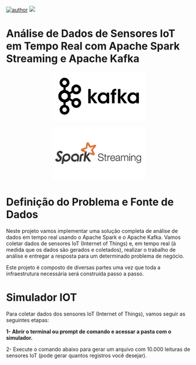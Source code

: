[![author](https://img.shields.io/badge/author-jaomarcelofc-red.svg)](https://www.linkedin.com/in/joao-marcelo-fonseca-cunha) [![](https://img.shields.io/badge/python-3.7+-blue.svg)](https://www.python.org/downloads/release/python-365/)

# Análise de Dados de Sensores IoT em Tempo Real com Apache Spark Streaming e Apache Kafka

<p align="center">
  <img src= "imagens/kafka.png"width=50% >
</p>

<p align="center">
  <img src= "imagens/sparkstreaming.jpg"width=50% >
</p>

# Definição do Problema e Fonte de Dados
Neste projeto vamos implementar uma solução completa de análise de dados em tempo real usando o Apache Spark e o Apache Kafka. Vamos coletar dados de sensores IoT (Internet of Things) e, em tempo real (à medida que os dados são gerados e coletados), realizar o trabalho de análise e entregar a resposta para um determinado problema de negócio.

Este projeto é composto de diversas partes uma vez que toda a infraestrutura necessária será construída passo a passo. 

# Simulador IOT

Para coletar dados dos sensores IoT (Internet of Things), vamos seguir as seguintes etapas:

**1-	Abrir o terminal ou prompt de comando e acessar a pasta com o simulador.**

2-	Execute o comando abaixo para gerar um arquivo com 10.000 leituras de sensores IoT (pode gerar quantos registros você desejar).
